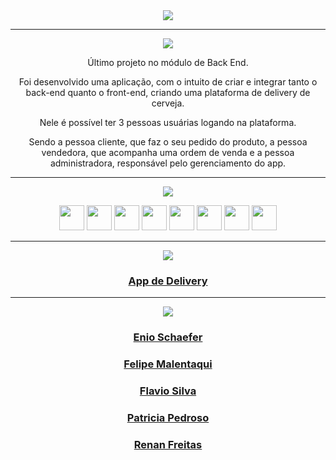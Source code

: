 <div align="center">

<img src="https://img.shields.io/static/v1?label=Projeto&message=App de Delivery&color=orange&style=for-the-badge&logo=github"/>

---   

<img src="https://img.shields.io/static/v1?label=Objetivo&message=Contexto&color=blue&style=for-the-badge&logo=github"/>
<p></p>

Último projeto no módulo de Back End. 
  
Foi desenvolvido uma aplicação, com o intuito de criar e integrar tanto o back-end quanto o front-end, criando uma plataforma de delivery de cerveja.
  
Nele é possível ter 3 pessoas usuárias logando na plataforma. 
  
Sendo a pessoa cliente, que faz o seu pedido do produto, a pessoa vendedora, que acompanha uma ordem de venda e a pessoa administradora, responsável pelo gerenciamento do app.

---   
<div align="center">
<img src="https://img.shields.io/static/v1?label=Habilidades Aprendidas&message=Ferramentas e Tecnologias&color=red&style=for-the-badge&logo=github"/>
<p></p>
<img src="https://cdn.jsdelivr.net/gh/devicons/devicon/icons/css3/css3-original.svg" width="40" height="40"/> <img 
src="https://cdn.jsdelivr.net/gh/devicons/devicon/icons/javascript/javascript-original.svg" width="40" height="40"/> <img 
src="https://cdn.jsdelivr.net/gh/devicons/devicon/icons/react/react-original-wordmark.svg" width="40" height="40"/> <img src="https://cdn.jsdelivr.net/gh/devicons/devicon/icons/redux/redux-original.svg" " width="40" height="40"/> <img src="https://cdn.jsdelivr.net/gh/devicons/devicon/icons/nodejs/nodejs-original-wordmark.svg" width="40" height="40"/> <img src="https://cdn.jsdelivr.net/gh/devicons/devicon/icons/docker/docker-original-wordmark.svg" width="40" height="40"//> 
<img src="https://cdn.jsdelivr.net/gh/devicons/devicon/icons/mysql/mysql-original-wordmark.svg" width="40" height="40"//>
<img src="https://cdn.jsdelivr.net/gh/devicons/devicon/icons/trello/trello-plain.svg" width="40" height="40"/>
</div>

---   

<img src="https://img.shields.io/static/v1?label=Link&message=App de Delivery&color=green&style=for-the-badge&logo=github"/>

### <b> <a href="https://projeto-app-de-delivery-2.vercel.app/login">App de Delivery</a> </b> <br>

---   

<img src="https://img.shields.io/static/v1?label=Equipe&message=Colaboradores&color=brown&style=for-the-badge&logo=github"/>

### <b> <a href="https://github.com/EnioSchaefer">Enio Schaefer</a> </b> <br>
### <b> <a href="https://github.com/FelipeMalentaqui">Felipe Malentaqui</a> </b> <br>
### <b> <a href="https://github.com/FlavynN">Flavio Silva</a> </b> <br>
### <b> <a href="https://github.com/PatriciaPSP">Patricia Pedroso</a> </b> <br>
### <b> <a href="https://github.com/renanbfreitas">Renan Freitas</a> </b> <br>

</p>


</div>

<div align="center">

